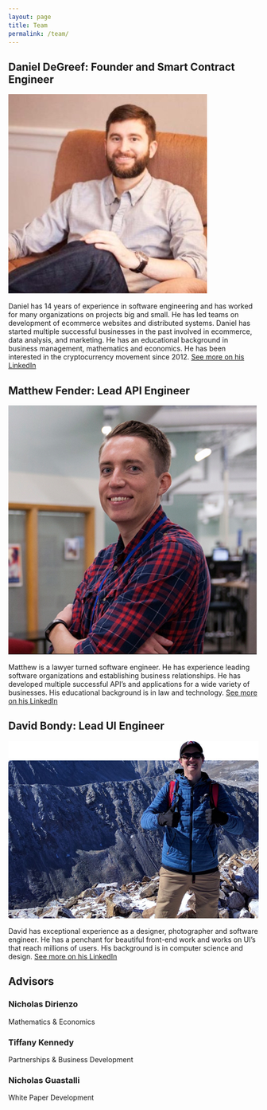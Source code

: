 ```yaml
---
layout: page
title: Team
permalink: /team/
---
```


## Daniel DeGreef: Founder and Smart Contract Engineer

![Daniel DeGreef Photo](/images/danphoto.jpg "Daniel DeGreef")

Daniel has 14 years of experience in software engineering and has worked for many organizations on projects big and small. He has led teams on development of ecommerce websites and distributed systems. Daniel has started multiple successful businesses in the past involved in ecommerce, data analysis, and marketing. He has an educational background in business management, mathematics and economics. He has been interested in the cryptocurrency movement since 2012. [See more on his LinkedIn](https://www.linkedin.com/in/dandegreef/)

## Matthew Fender: Lead API Engineer

![Matthew Fender Photo](/images/mattphoto.jpg "Matthew Fender")

Matthew is a lawyer turned software engineer. He has experience leading software organizations and establishing business relationships. He has developed multiple successful API’s and applications for a wide variety of businesses. His educational background is in law and technology. [See more on his LinkedIn](https://www.linkedin.com/in/mattfender/)


## David Bondy: Lead UI Engineer

![David Bondy Photo](/images/davidphoto.jpg "David Bondy")

David has exceptional experience as a designer, photographer and software engineer. He has a penchant for beautiful front-end work and works on UI’s that reach millions of users. His background is in computer science and design. [See more on his LinkedIn](https://www.linkedin.com/in/david-bondy-25b2097/)


## Advisors

### Nicholas Dirienzo
Mathematics & Economics
### Tiffany Kennedy
Partnerships & Business Development
### Nicholas Guastalli
White Paper Development
